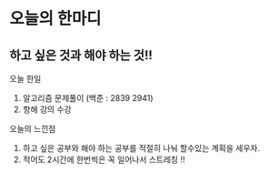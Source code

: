 # 오늘의 한마디
## 하고 싶은 것과 해야 하는 것!!

오늘 한일
1. 알고리즘 문제풀이 (백준 :  2839 2941)
2. 항해 강의 수강

오늘의 느낀점
1. 하고 싶은 공부와 해야 하는 공부를 적절히 나눠 할수있는 계획을 세우자. 
2. 적어도 2시간에 한번씩은 꼭 일어나서 스트레칭 !!
